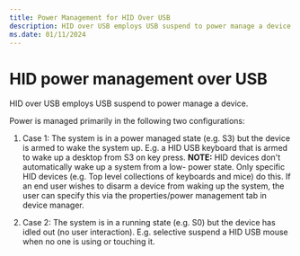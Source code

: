 ```yaml
---
title: Power Management for HID Over USB
description: HID over USB employs USB suspend to power manage a device.
ms.date: 01/11/2024
---
```


# HID power management over USB

HID over USB employs USB suspend to power manage a device.

Power is managed primarily in the following two configurations:

1. Case 1: The system is in a power managed state (e.g. S3) but the device is armed to wake the system up. E.g. a HID USB keyboard that is armed to wake up a desktop from S3 on key press. **NOTE:** HID devices don't automatically wake up a system from a low- power state. Only specific HID devices (e.g. Top level collections of keyboards and mice) do this. If an end user wishes to disarm a device from waking up the system, the user can specify this via the properties/power management tab in device manager.

1. Case 2: The system is in a running state (e.g. S0) but the device has idled out (no user interaction). E.g. selective suspend a HID USB mouse when no one is using or touching it.
